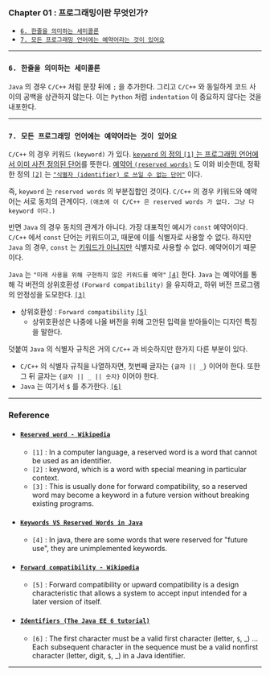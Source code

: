 
### Chapter 01 : 프로그래밍이란 무엇인가?
- [`6. 한줄을 의미하는 세미콜론`](#6-한줄을-의미하는-세미콜론)
- [`7. 모든 프로그래밍 언어에는 예약어라는 것이 있어요`](#7-모든-프로그래밍-언어에는-예약어라는-것이-있어요)

---

### `6. 한줄을 의미하는 세미콜론`

`Java` 의 경우 `C/C++` 처럼 문장 뒤에 `;` 을 추가한다.
그리고 `C/C++` 와 동일하게 코드 사이의 공백을 상관하지 않는다. 이는 `Python` 처럼 `indentation` 이 중요하지 않다는 것을 내포한다.

---

### `7. 모든 프로그래밍 언어에는 예약어라는 것이 있어요`

`C/C++` 의 경우 키워드 `(keyword)` 가 있다. <ins>`keyword` 의 정의 [`[1]`](#reserved-word---wikipedia) 는 프로그래밍 언어에서 이미 사전 정의된 단어</ins>를 뜻한다. <ins>예약어 `(reserved words)`</ins> 도 이와 비슷한데, 정확한 정의 [`[2]`](#reserved-word---wikipedia) 는 <ins>`"식별자 (identifier) 로 쓰일 수 없는 단어"`</ins> 이다.

즉, `keyword` 는 `reserved words` 의 부분집합인 것이다. `C/C++` 의 경우 키워드와 예약어는 서로 동치의 관계이다. `(애초에 이 C/C++ 은 reserved words 가 없다. 그냥 다 keyword 이다.)`

반면 `Java` 의 경우 동치의 관계가 아니다. 가장 대표적인 예시가 `const` 예약어이다.
`C/C++` 에서 `const` 단어는 키워드이고, 때문에 이를 식별자로 사용할 수 없다. 하지만 `Java` 의 경우, `const` 는 <ins>키워드가 아니지만</ins> 식별자로 사용할 수 없다. 예약어이기 때문이다.

`Java` 는 `"미래 사용을 위해 구현하지 않은 키워드를 예약"` [`[4]`](#keywords-vs-reserved-words-in-java) 한다. `Java` 는 예약어를 통해 각 버전의 상위호환성 `(Forward compatibility)` 을 유지하고, 하위 버전 프로그램의 안정성을 도모한다. [`[3]`](#reserved-word---wikipedia)

- 상위호환성 : `Forward compatibility` [`[5]`](#forward-compatibility---wikipedia)
    - 상위호환성은 나중에 나올 버전을 위해 고안된 입력을 받아들이는 디자인 특징을 말한다.

덧붙여 `Java` 의 식별자 규칙은 거의 `C/C++` 과 비슷하지만 한가지 다른 부분이 있다.
- `C/C++` 의 식별자 규칙을 나열하자면, 첫번째 글자는 `{글자 || _}` 이어야 한다. 또한 그 뒤 글자는 `{글자 || _ || 숫자}` 이어야 한다.
- `Java` 는 여기서 `$` 를 추가한다. [`[6]`](#identifiers-the-java-ee-6-tutorial)


---

### Reference

- #### [`Reserved word - Wikipedia`](https://en.wikipedia.org/wiki/Reserved_word)
    - `[1]` : In a computer language, a reserved word is a word that cannot be used as an identifier.
    - `[2]` : keyword, which is a word with special meaning in particular context.
    - `[3]` : This is usually done for forward compatibility, so a reserved word may become a keyword in a future version without breaking existing programs.

- #### [`Keywords VS Reserved Words in Java`](https://javachallengers.com/keywords-vs-reserved-words-in-java/)
    - `[4]` : In java, there are some words that were reserved for "future use", they are unimplemented keywords.

- #### [`Forward compatibility - Wikipedia`](https://en.wikipedia.org/wiki/Forward_compatibility)
    - `[5]` : Forward compatibility or upward compatibility is a design characteristic that allows a system to accept input intended for a later version of itself.

- #### [`Identifiers (The Java EE 6 tutorial)`](https://docs.oracle.com/cd/E19798-01/821-1841/bnbuk/index.html)
    - `[6]` : The first character must be a valid first character (letter, `$`, _) ... Each subsequent character in the sequence must be a valid nonfirst character (letter, digit, `$`, _) in a Java identifier.

---
